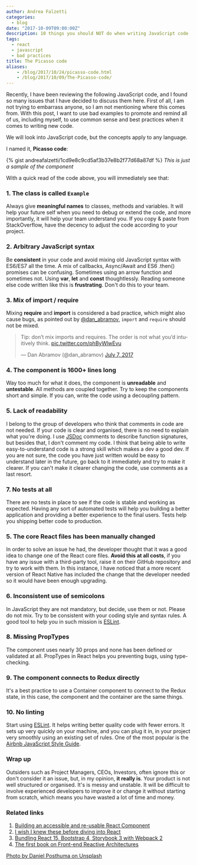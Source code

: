 ```yaml
---
author: Andrea Falzetti
categories:
  - blog
date: "2017-10-09T09:00:00Z"
description: 10 things you should NOT do when writing JavaScript code
tags:
  - react
  - javascript
  - bad practices
title: The Picasso code
aliases:
    - /blog/2017/10/24/picasso-code.html
    - /blog/2017/10/09/The-Picasso-code/
---
```


Recently, I have been reviewing the following JavaScript code, and I found so many issues that I have decided to discuss them here. First of all, I am not trying to embarrass anyone, so I am not mentioning where this comes from. With this post, I want to use bad examples to promote and remind all of us, including myself, to use common sense and best practices when it comes to writing new code.

We will look into JavaScript code, but the concepts apply to any language.

I named it, **Picasso code**:

{% gist andreafalzetti/1cd9e8c9cd5af3b37e8b2f77d68a87df %}
_This is just a sample of the component_

With a quick read of the code above, you will immediately see that:

### 1. The class is called `Example`
Always give **meaningful names** to classes, methods and variables. It will help your future self when you need to debug or extend the code, and more importantly, it will help your team understand you. If you copy & paste from StackOverflow, have the decency to adjust the code according to your project.

### 2. Arbitrary JavaScript syntax
Be **consistent** in your code and avoid mixing old JavaScript syntax with ES6/ES7 all the time. A mix of callbacks, Async/Await and ES6 .then() promises can be confusing. Sometimes using an arrow function and sometimes not. Using **var**, **let** and **const** thoughtlessly. Reading someone else code written like this is **frustrating**. Don't do this to your team.

### 3. Mix of import / require
Mixing **require** and **import** is considered a bad practice, which might also cause bugs, as pointed out by [@dan_abramov](https://twitter.com/dan_abramov/status/883375646357041152), `import` and `require` should not be mixed.

<blockquote class="twitter-tweet tw-align-center" data-cards="hidden" data-lang="en"><p lang="en" dir="ltr">Tip: don’t mix imports and requires. The order is not what you’d intuitively think. <a href="https://t.co/phByWlwEvu">pic.twitter.com/phByWlwEvu</a></p>&mdash; Dan Abramov (@dan_abramov) <a href="https://twitter.com/dan_abramov/status/883375646357041152?ref_src=twsrc%5Etfw">July 7, 2017</a></blockquote>
<script async src="//platform.twitter.com/widgets.js" charset="utf-8"></script>

### 4. The component is 1600+ lines long
Way too much for what it does, the component is **unreadable** and **untestable**. All methods are coupled together. Try to keep the components short and simple. If you can, write the code using a decoupling pattern.

### 5. Lack of readability
I belong to the group of developers who think that comments in code are not needed. If your code is clear and organised, there is no need to explain what you're doing. I use [JSDoc](http://usejsdoc.org/) comments to describe function signatures, but besides that, I don't comment my code. I think that being able to write easy-to-understand code is a strong skill which makes a dev a good dev. If you are not sure, the code you have just written would be easy to understand later in the future, go back to it immediately and try to make it clearer. If you can't make it clearer changing the code, use comments as a last resort.

### 7. No tests at all
There are no tests in place to see if the code is stable and working as expected. Having any sort of automated tests will help you building a better application and providing a better experience to the final users. Tests help you shipping better code to production.

### 5. The core React files has been manually changed
In order to solve an issue he had, the developer thought that it was a good idea to change one of the React core files. **Avoid this at all costs**, if you have any issue with a third-party tool, raise it on their GitHub repository and try to work with them. In this instance, I have noticed that a more recent version of React Native has included the change that the developer needed so it would have been enough upgrading.

### 6. Inconsistent use of semicolons
In JavaScript they are not mandatory, but decide, use them or not. Please do not mix. Try to be consistent with your coding style and syntax rules. A good tool to help you in such mission is [ESLint](https://eslint.org/).

### 8. Missing PropTypes
The component uses nearly 30 props and none has been defined or validated at all. PropTypes in React helps you preventing bugs, using type-checking.

### 9. The component connects to Redux directly
It's a best practice to use a Container component to connect to the Redux state, in this case, the component and the container are the same things.

### 10. No linting
Start using [ESLint](https://eslint.org/). It helps writing better quality code with fewer errors. It sets up very quickly on your machine, and you can plug it in, in your project very smoothly using an existing set of rules. One of the most popular is the [Airbnb JavaScript Style Guide](https://github.com/airbnb/javascript).


### Wrap up

Outsiders such as Project Managers, CEOs, Investors, often ignore this or don't consider it an issue, but, in my opinion, **it really is**. Your product is not well structured or organised. It's is messy and unstable. It will be difficult to involve experienced developers to improve it or change it without starting from scratch, which means you have wasted a lot of time and money.

### Related links

1. [Building an accessible and re-usable React Component](https://medium.com/@andreafalzetti/building-an-accessible-and-re-usable-react-component-e9de1c4c9013)
1. [I wish I knew these before diving into React](https://engineering.opsgenie.com/i-wish-i-knew-these-before-diving-into-react-301e0ee2e488)
1. [Bundling React 15, Bootstrap 4, Storybook 3 with Webpack 2](https://medium.com/@andreafalzetti/bundling-react-15-bootstrap-4-storybook-3-with-webpack-2-d65383e1825a)
1. [The first book on Front-end Reactive Architectures](https://codeburst.io/the-first-book-on-front-end-reactive-architectures-6e58c661e5ac)

[Photo by Daniel Posthuma on Unsplash](https://unsplash.com/photos/_Qin-dMNgFs)
